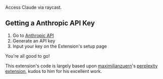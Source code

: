 Access Claude via raycast.

## Getting a Anthropic API Key

1. Go to [Anthropic API](https://console.anthropic.com/)
2. Generate an API key
3. Input your key on the Extension's setup page

You're all good to go!

This extension's code is largely based upon [maximilianzuern](https://github.com/maximilianzuern)'s [perplexity extension](https://github.com/raycast/extensions/tree/main/extensions/perplexity-api), kudos to him for his excellent work.
